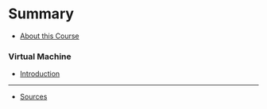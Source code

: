 # Summary

* [About this Course](README.md)

<!-- ### Introduction to IoT Devices -->
<!-- TODO -->

### Virtual Machine

* [Introduction](02_virtual_machine/readme.md)




<!-- ### Linux Basics -->
<!-- * [Linux Basics](linux_basics/readme.md) -->
<!-- * [Summary](linux_basics/summary.md) -->
<!-- * [Quiz](linux_basics/quiz.md) -->
<!-- * [Exercises](linux_basics/exercises.md) -->

<!-- ### RPi Operating System -->
<!-- * [RPi Operating System](rpi_operating_system/readme.md) -->
<!-- * [Summary](rpi_operating_system/summary.md) -->
<!-- * [Quiz](rpi_operating_system/quiz.md) -->
<!-- * [Exercises](rpi_operating_system/exercises.md) -->

<!-- ### Secure Shell -->
<!-- * [Secure Shell](secure_shell/readme.md) -->
<!-- * [Summary](secure_shell/summary.md) -->
<!-- * [Quiz](secure_shell/quiz.md) -->
<!-- * [Exercises](secure_shell/exercises.md) -->

<!-- ### Basic Shell Scripting -->
<!-- * [Basic Shell Scripting](basic_shell_scripting/readme.md) -->
<!-- * [Summary](basic_shell_scripting/summary.md) -->
<!-- * [Quiz](basic_shell_scripting/quiz.md) -->
<!-- * [Exercises](basic_shell_scripting/exercises.md) -->

<!-- ### Compiling and Makefiles -->
<!-- * [Compiling and Makefiles](compiling_makefiles/readme.md) -->
<!-- * [Summary](compiling_makefiles/summary.md) -->
<!-- * [Quiz](compiling_makefiles/quiz.md) -->
<!-- * [Exercises](compiling_makefiles/exercises.md) -->





<!-- # Summary -->

<!-- * [Introduction](README.md) -->
<!-- * [Virtual Machine](virtual_machine.md) -->
<!-- * [Linux Basics](linux_basics.md)
* [Rpi Operating System](rpi_operating_system.md)
* [Connecting to the RPi](connecting_to_the_rpi.md)

* [Basic Shell Scripting](basic_shell_scripting.md)
* [Compiling and Makefiles](compiling_makefiles.md)
<!-- * [The Linux Kernel](the_linux_kernel.md) -->
<!-- * [Loadable Kernel Modules](loadable_kernel_modules.md) -->

---

* [Sources](sources.md)

<!-- ### Walkthroughs -->

<!-- * [Touchberry Thumper](walkthroughs/touchberry_thumper.md)  -->
